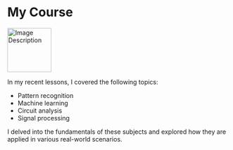 # My Course
<img src="course.png" alt="Image Description" width="100" />

In my recent lessons, I covered the following topics:

- Pattern recognition
- Machine learning
- Circuit analysis
- Signal processing

I delved into the fundamentals of these subjects and explored how they are applied in various real-world scenarios.
